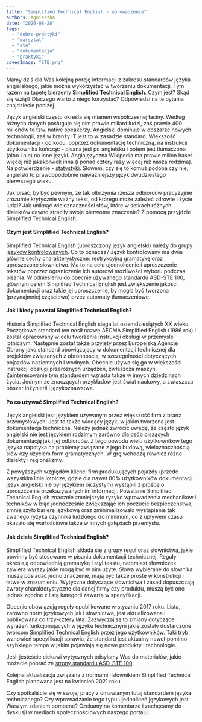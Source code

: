 ```yaml
---
title: "Simplified Technical English - wprowadzenie"
authors: agnieszka
date: "2020-08-28"
tags:
  - "dobre-praktyki"
  - "warsztat"
  - "ste"
  - "dokumentacja"
  - "praktyki"
coverImage: "STE.png"
---
```


Mamy dziś dla Was kolejną porcję informacji z zakresu standardów języka
angielskiego, jakie można wykorzystać w tworzeniu dokumentacji. Tym razem na
tapetę bierzemy **Simplified Technical English**. Czym jest? Skąd się wziął?
Dlaczego warto z niego korzystać? Odpowiedzi na te pytania znajdziecie poniżej.

<!--truncate-->

Język angielski często określa się mianem współczesnej łaciny. Według różnych
danych posługuje się nim prawie miliard ludzi, zaś prawie 400 milionów to tzw.
native speakerzy. Angielski dominuje w obszarze nowych technologii, zaś w branży
IT jest to w zasadzie standard. Większość dokumentacji - od kodu, poprzez
dokumentację techniczną, na instrukcji użytkownika kończąc - pisana jest po
angielsku i potem jest tłumaczona (albo i nie) na inne języki. Anglojęzyczna
Wikipedia ma prawie milion haseł więcej niż jakakolwiek inna (i ponad cztery
razy więcej niż nasza rodzima). Na potwierdzenie -
[statystyki](http://s23.org/wikistats/wikipedias_html.php?sort=good_desc).
Słowem, czy się to komuś podoba czy nie, angielski to prawdopodobnie
najważniejszy język dwudziestego pierwszego wieku.

Jak pisać, by być pewnym, że tak olbrzymia rzesza odbiorców precyzyjnie zrozumie
krytycznie ważny tekst, od którego może zależeć zdrowie i życie ludzi? Jak
uniknąć wieloznaczności słów, które w setkach różnych dialektów dawno straciły
swoje pierwotne znaczenie? Z pomocą przyjdzie Simplified Technical English.

#### Czym jest Simplified Technical English?

Simplified Technical English (uproszczony język angielski) należy do grupy
[języków kontrolowanych](https://en.wikipedia.org/wiki/Controlled_natural_language).
Co to oznacza? Język kontrolowany ma dwie główne cechy charakterystyczne:
restrykcyjną gramatykę oraz uproszczone słownictwo. Ma to na celu ujednolicenie
i uproszczenie tekstów poprzez ograniczenie ich autorowi możliwości wyboru
podczas pisania. W odniesieniu do obecnie używanego standardu ASD-STE 100,
głównym celem Simplified Technical English jest zwiększenie jakości dokumentacji
oraz takie jej uproszczenie, by mogła być tworzona (przynajmniej częściowo)
przez automaty tłumaczeniowe.

#### Jak i kiedy powstał Simplified Technical English?

Historia Simplified Technical English sięga lat osiemdziesiątych XX wieku.
Początkowo standard ten nosił nazwę AECMA Simplified English (1986 rok) i został
opracowany w celu tworzenia instrukcji obsługi w przemyśle lotniczym. Następnie
został także przyjęty przez Europejską Agencję Obrony jako standard obowiązujący
w dokumentacji technicznej dla projektów związanych z obronnością, w
szczególności dotyczących pojazdów naziemnych i wodnych. Obecnie używa się go w
większości instrukcji obsługi przeróżnych urządzeń, zwłaszcza maszyn.
Zainteresowanie tym standardem wzrasta także w innych dziedzinach życia. Jednym
ze znaczących przykładów jest świat naukowy, a zwłaszcza obszar inżynierii i
językoznawstwa.

#### Po co używać Simplified Technical English?

Język angielski jest językiem używanym przez większość firm z branż
przemysłowych. Jest to także wiodący język, w jakim tworzona jest dokumentacja
techniczna. Należy jednak zwrócić uwagę, że często język angielski nie jest
językiem rodzimym zarówno dla osób piszących dokumentację jak i jej odbiorców. Z
tego powodu wielu użytkowników tego języka napotyka na problemy związane z jego
budową, wieloznacznością słów czy użyciem form gramatycznych. W grę wchodzą
również różne dialekty i regionalizmy.

Z powyższych względów klienci firm produkujących pojazdy (przede wszystkim linie
lotnicze, gdzie dla nawet 80% użytkowników dokumentacji język angielski nie był
językiem ojczystym) wystąpili z prośbą o uproszczenie przekazywanych im
informacji. Powstanie Simplified Technical English znacznie zmniejszyło ryzyko
wprowadzenia mechaników i techników w błąd jednocześnie zwiększając ich poczucie
bezpieczeństwa, zmniejszyło barierę językową oraz zminimalizowało wystąpienie
tak zwanego ryzyka czynnika ludzkiego do minimum, co z upływem czasu okazało się
wartościowe także w innych gałęziach przemysłu.

#### Jak działa Simplified Technical English?

Simplified Technical English składa się z grupy reguł oraz słownictwa, jakie
powinny być stosowane w pisaniu dokumentacji technicznej. Reguły określają
odpowiednią gramatykę i styl tekstu, natomiast słowniczek zawiera wyrazy jakie
mogą być w nim użyte. Słowa wybierane do słownika muszą posiadać jedno
znaczenie, mają być także proste w konstrukcji i łatwe w zrozumieniu. Wytyczne
dotyczące słownictwa i zasad dopuszczają zwroty charakterystyczne dla danej
firmy czy produktu, muszą być one jednak zgodne z listą kategorii zawartą w
specyfikacji.

Obecnie obowiązują reguły opublikowane w styczniu 2017 roku. Lista, zarówno norm
językowych jak i słownictwa, jest aktualizowana i publikowana co trzy-cztery
lata. Zazwyczaj są to zmiany dotyczące wyrażeń funkcjonujących w języku
technicznym jakie zostały dostarczone twórcom Simplified Technical English przez
jego użytkowników. Taki tryb wznowień specyfikacji sprawia, że standard jest
aktualny nawet pomimo szybkiego tempa w jakim pojawiają się nowe produkty i
technologie.

Jeśli jesteście ciekawi wytycznych odsyłamy Was do materiałów, jakie możecie
pobrać ze [strony standardu ASD-STE 100](http://asd-ste100.org/request.html).

Kolejna aktualizacja związana z normami i słownikiem Simplified Technical
English planowana jest na kwiecień 2021 roku.

Czy spotkaliście się w swojej pracy z omawianym tutaj standardem języka
technicznego? Czy wprowadzanie tego typu ujednoliceń językowych jest Waszym
zdaniem pomocne? Czekamy na komentarze i zachęcamy do dyskusji w mediach
społecznościowych naszego portalu.
